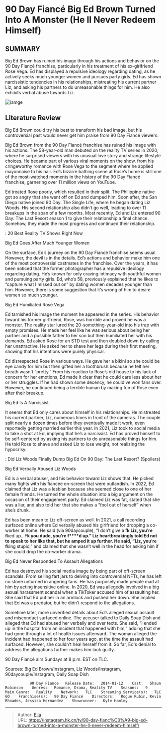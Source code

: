 # 90 Day Fiancé Big Ed Brown Turned Into A Monster (He ll Never Redeem Himself)


## SUMMARY 



  Big Ed Brown has ruined his image through his actions and behavior on the 90 Day Fiancé franchise, particularly in his treatment of his ex-girlfriend Rose Vega.   Ed has displayed a repulsive ideology regarding dating, as he actively seeks much younger women and pursues party girls.   Ed has shown narcissistic tendencies in his relationships, mistreating his current partner Liz, and asking his partners to do unreasonable things for him. He also exhibits verbal abuse towards Liz.  

![iamge](https://static1.srcdn.com/wordpress/wp-content/uploads/2023/11/90-day-fiance-big-ed-brown-monster-montage.jpg)

## Literature Review
Big Ed Brown could try his best to transform his bad image, but his controversial past would never get him praise from 90 Day Fiancé viewers.




Big Ed Brown from the 90 Day Fiancé franchise has ruined his image with his actions. The 58-year-old man debuted on the reality TV series in 2020, where he surprised viewers with his unusual love story and strange lifestyle choices. He became part of various viral moments on the show, from his cringeworthy romance with Rose Vega to the segment where he applied mayonnaise to his hair. Ed’s bizarre bathing scene at Rose’s home is still one of the most-watched moments in the history of the 90 Day Fiancé franchise, garnering over 11 million views on YouTube.




Ed treated Rose poorly, which resulted in their split. The Philippine native got so angry that she went off on Ed and dumped him. Soon after, the San Diego native joined 90 Day: The Single Life, where he began dating Liz Woods. His second relationship also didn’t go well, leading to over 11 breakups in the span of a few months. Most recently, Ed and Liz entered 90 Day: The Last Resort season 1 to give their relationship a final chance. Somehow, they made the most progress and continued their relationship.

 : 20 Best Reality TV Shows Right Now


 Big Ed Goes After Much Younger Women 
         

On the surface, Ed’s journey on the 90 Day Fiancé franchise seems usual. However, the devil is in the details. Ed’s actions and behavior make him one of the most controversial castmates in the franchise. Over the years, it has been noticed that the former photographer has a repulsive ideology regarding dating. He’s known for only craving intimacy with youthful women and pursuing party girls. Ed, who’s 58, previously explained that he likes to “capture what I missed out on” by dating women decades younger than him. However, there is some suggestion that it’s wrong of him to desire women so much younger.






 Big Ed Humiliated Rose Vega 
         

Ed tarnished his image the moment he appeared in the series. His behavior toward his former girlfriend, Rose, was horrible and proved he was a monster. The reality star lured the 20-something-year-old into his trap with empty promises. He made her feel like he was serious about being her partner and a possible father to her son but then humiliated her with his demands. Ed asked Rose for an STD test and then doubled down by calling her unattractive. He asked her to shave her legs during their first meeting, showing that his intentions were purely physical.

Ed disrespected Rose in various ways. He gave her a bikini so she could be eye candy for him but then gifted her a toothbrush because he felt her breath wasn&#39;t “pretty.” From his reaction to Rose’s old house to his lack of concern for her emotions, Ed made it clear that he could care less about her or her struggles. If he had shown some decency, he could’ve won fans over. However, he continued being a terrible human by making fun of Rose even after their breakup.






 Big Ed Is A Narcissist 
         

It seems that Ed only cares about himself in his relationships. He mistreated his current partner, Liz, numerous times in front of the cameras. The couple split nearly a dozen times before they eventually made it work, even reportedly getting married earlier this year. In 2021, Liz took to social media to take a shot at Ed, implying that he’s a narcissist. Ed has proved himself to be self-centered by asking his partners to do unreasonable things for him. He told Rose to shave and asked Liz to lose weight, not realizing the hypocrisy.

 : Did Liz Woods Finally Dump Big Ed On 90 Day: The Last Resort? (Spoilers)



 Big Ed Verbally Abused Liz Woods 

 




Ed is a verbal abuser, and his behavior toward Liz shows that. He picked many fights with his fiancée on-screen that were outlandish. In 2022, Ed claimed that Liz was a lesbian because she seemed close to one of her female friends. He turned the whole situation into a big argument on the occasion of their engagement party. Ed claimed Liz was fat, stated that she was a liar, and also told her that she makes a “fool out of herself” when she’s drunk.

Ed has been mean to Liz off-screen as well. In 2021, a call recording surfaced online where Ed verbally abused his girlfriend for dropping a co-worker at home. He said (via 90daycouple), “I don’t give a f**k Liz, you’re f**ked up…F**k you dude, you’re f****d up.” Liz heartbreakingly told Ed not to speak to her like that, but he amped it up further. He said, “Liz, you’re f**king stupid,” and claimed that she wasn’t well in the head for asking him if she could drop the co-worker drama.






 Big Ed Never Responded To Assault Allegations 
          

Ed has destroyed his social media image by being part of off-screen scandals. From selling fart jars to delving into controversial NFTs, he has left no stone unturned in angering fans. He has purposely made people mad at him by acting insensitive online. In 2020, Ed was allegedly involved in a big sexual harassment scandal when a TikToker accused him of assaulting her. She said that Ed put her in an armlock and pushed her down. She implied that Ed was a predator, but he didn’t respond to the allegations.

Sometime later, more unverified details about Ed’s alleged sexual assault and misconduct surfaced online. The accuser talked to Daily Soap Dish and alleged that Ed had abused her verbally and over texts. She said, “I ended up in the hospital from an incident that happened with him,” adding that she had gone through a lot of health issues afterward. The woman alleged the incident had happened to her four years ago, at the time the assault had surfaced. However, she couldn’t heal herself from it. So far, Ed&#39;s denial to address the allegations further makes him look guilty.






90 Day Fiancé airs Sundays at 8 p.m. EST on TLC.




Sources: Big Ed Brown/Instagram, Liz Woods/Instagram, 90daycouple/Instagram, Daily Soap Dish

               90 Day Fiance   Release Date:   2014-01-12    Cast:   Shaun Robinson    Genres:   Romance, Drama, Reality TV    Seasons:   9    Main Genre:   Reality    Network:   TLC    Streaming Service(s):   TLC GO    Franchise(s):   90 Day Fiancé    Directors:   Rogue Rubin, Kevin Rhoades, Jessica Hernandez    Showrunner:   Kyle Hamley      

---

> Author: [Ella](https://instagram.hk.cn/)  
> URL: https://instagram.hk.cn/tv/90-day-fianc%C3%A9-big-ed-brown-turned-into-a-monster-he-ll-never-redeem-himself/  

